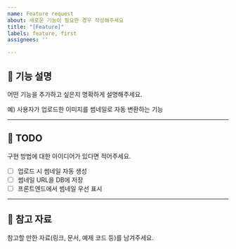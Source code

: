 ```yaml
---
name: Feature request
about: 새로운 기능이 필요한 경우 작성해주세요
title: "[Feature]"
labels: feature, first
assignees: ''

---
```


## 🚀 기능 설명
어떤 기능을 추가하고 싶은지 명확하게 설명해주세요.

예) 사용자가 업로드한 이미지를 썸네일로 자동 변환하는 기능

---

## 📝 TODO
구현 방법에 대한 아이디어가 있다면 적어주세요.

- [ ] 업로드 시 썸네일 자동 생성
- [ ] 썸네일 URL을 DB에 저장
- [ ] 프론트엔드에서 썸네일 우선 표시

---

## 📎 참고 자료
참고할 만한 자료(링크, 문서, 예제 코드 등)를 남겨주세요.
